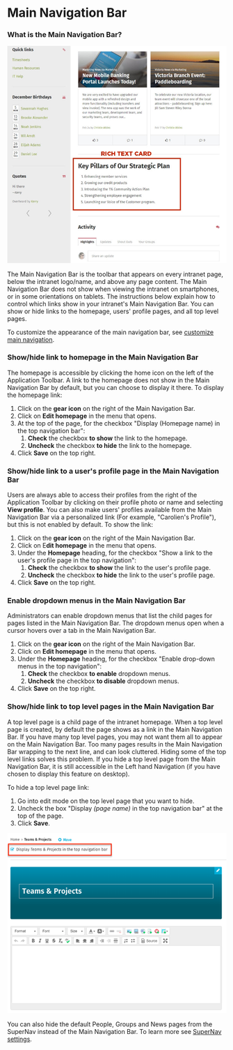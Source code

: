 # Main Navigation Bar

### What is the Main Navigation Bar?

![](../../../.gitbook/assets/1%20%28120%29.jpg)



The Main Navigation Bar is the toolbar that appears on every intranet page, below the intranet logo/name, and above any page content. The Main Navigation Bar does not show when viewing the intranet on smartphones, or in some orientations on tablets. The instructions below explain how to control which links show in your intranet's Main Navigation Bar. You can show or hide links to the homepage, users' profile pages, and all top level pages.  
  
To customize the appearance of the main navigation bar, see [customize main navigation](https://community.thoughtfarmer.com/content/105927).

### Show/hide link to homepage in the Main Navigation Bar <a id="section2"></a>

The homepage is accessible by clicking the home icon on the left of the Application Toolbar. A link to the homepage does not show in the Main Navigation Bar by default, but you can choose to display it there. To display the homepage link:

1. Click on the **gear icon** on the right of the Main Navigation Bar.
2. Click on **Edit homepage** in the menu that opens.
3. At the top of the page, for the checkbox "Display \(Homepage name\) in the top navigation bar":
   1. **Check** the checkbox **to show** the link to the homepage.​
   2. **Uncheck** the checkbox **to hide** the link to the homepage.
4. Click **Save** on the top right.

### Show/hide link to a user's profile page in the Main Navigation Bar <a id="section2"></a>

Users are always able to access their profiles from the right of the Application Toolbar by clicking on their profile photo or name and selecting **View profile**. You can also make users' profiles available from the Main Navigation Bar via a personalized link \(For example, "Carolien's Profile"\), but this is not enabled by default. To show the link:

1. Click on the **gear icon** on the right of the Main Navigation Bar.
2. Click on E**dit homepage** in the menu that opens.
3. Under the **Homepage** heading, for the checkbox "Show a link to the user's profile page in the top navigation":
   1. **Check** the checkbox **to show** the link to the user's profile page.
   2. **Uncheck** the checkbox **to hide** the link to the user's profile page.
4. Click **Save** on the top right.

### Enable dropdown menus in the Main Navigation Bar

Administrators can enable dropdown menus that list the child pages for pages listed in the Main Navigation Bar. The dropdown menus open when a cursor hovers over a tab in the Main Navigation Bar.

1. Click on the **gear icon** on the right of the Main Navigation Bar.
2. Click on **Edit homepage** in the menu that opens.
3. Under the **Homepage** heading, for the checkbox "Enable drop-down menus in the top navigation":
   1. **Check** the checkbox **to enable** dropdown menus.
   2. **Uncheck** the checkbox **to disable** dropdown menus.
4. Click **Save** on the top right.

### Show/hide link to top level pages in the Main Navigation Bar

A top level page is a child page of the intranet homepage. When a top level page is created, by default the page shows as a link in the Main Navigation Bar. If you have many top level pages, you may not want them all to appear on the Main Navigation Bar. Too many pages results in the Main Navigation Bar wrapping to the next line, and can look cluttered. Hiding some of the top level links solves this problem. If you hide a top level page from the Main Navigation Bar, it is still accessible in the Left hand Navigation \(if you have chosen to display this feature on desktop\).  
  
To hide a top level page link:

1. Go into edit mode on the top level page that you want to hide.
2. Uncheck the box "Display _\(page name\)_ in the top navigation bar" at the top of the page.
3. Click **Save**.

![](../../../.gitbook/assets/aaa%20%281%29.png)

You can also hide the default People, Groups and News pages from the SuperNav instead of the Main Navigation Bar. To learn more see [SuperNav settings](supernav-setting.md).  



